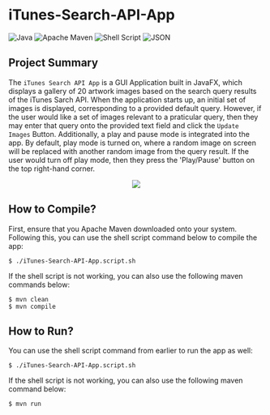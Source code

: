 # iTunes-Search-API-App
![Java](https://img.shields.io/badge/java-%23ED8B00.svg?style=for-the-badge&logo=java&logoColor=white)
![Apache Maven](https://img.shields.io/badge/Apache%20Maven-C71A36?style=for-the-badge&logo=Apache%20Maven&logoColor=white)
![Shell Script](https://img.shields.io/badge/shell_script-%23121011.svg?style=for-the-badge&logo=gnu-bash&logoColor=white)
![JSON](https://img.shields.io/badge/JSON-black?style=for-the-badge&logo=JSON%20web%20tokens)

## Project Summary
The `iTunes Search API App` is a GUI Application built in JavaFX, which displays a gallery of 20 artwork images based on the search query results of the iTunes Sarch API. When the application starts up, an initial set of images is displayed, corresponding to a provided default query. However, if the user would like a set of images relevant to a praticular query, then they may enter that query onto the provided text field and click the `Update Images` Button. Additionally, a play and pause mode is integrated into the app. By default, play mode is turned on, where a random image on screen will be replaced with another random image from the query result. If the user would turn off play mode, then they press the 'Play/Pause' button on the top right-hand corner.
<p align="center">
  <img src="https://camo.githubusercontent.com/cc67163e39e5cdcacc5fdbc9831dee842e2e6ed4fd86e1a2dba0a51335541427/68747470733a2f2f692e696d6775722e636f6d2f655568304e62462e706e67">
</p>

## How to Compile?
First, ensure that you Apache Maven downloaded onto your system. Following this, you can use the shell script command below to compile the app:
```
$ ./iTunes-Search-API-App.script.sh
```
If the shell script is not working, you can also use the following maven commands below:
```
$ mvn clean
$ mvn compile
```

## How to Run?
You can use the shell script command from earlier to run the app as well:
```
$ ./iTunes-Search-API-App.script.sh
```
If the shell script is not working, you can also use the following maven command below:
```
$ mvn run
```
